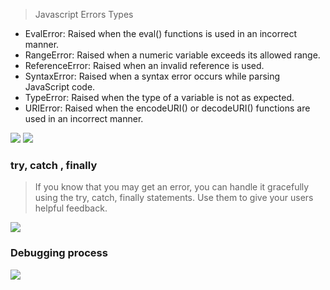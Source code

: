 
>Javascript Errors Types

- EvalError: Raised when the eval() functions is used in an incorrect manner.
- RangeError: Raised when a numeric variable exceeds its allowed range.
- ReferenceError: Raised when an invalid reference is used.
- SyntaxError: Raised when a syntax error occurs while parsing JavaScript code.
- TypeError: Raised when the type of a variable is not as expected.
- URIError: Raised when the encodeURI() or decodeURI() functions are used in an incorrect manner.

![](https://www.bookofnetwork.com/images/javascript-images/JS_Slide-120_03Mar17_1111.png)
![](https://miro.medium.com/max/2880/1*BwARRnm0-gFoh-Rq_ubbwQ.png)

### try, catch , finally

>If you know that you may get an error, you can handle
it gracefully using the try, catch, finally statements.
Use them to give your users helpful feedback.

![](https://cdn.javascripttutorial.net/wp-content/uploads/2019/12/javascript-try-catch-1-1.png)

### Debugging process

![](https://d1jnx9ba8s6j9r.cloudfront.net/blog/wp-content/uploads/2019/08/debuuging-steps-528x294.png)